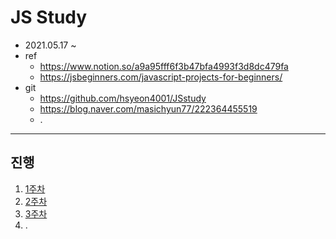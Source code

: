 JS Study
=====
* 2021.05.17 ~
* ref
    * https://www.notion.so/a9a95fff6f3b47bfa4993f3d8dc479fa
    * https://jsbeginners.com/javascript-projects-for-beginners/
* git
    * https://github.com/hsyeon4001/JSstudy
    * https://blog.naver.com/masichyun77/222364455519
    * .
- - -
## 진행
1. [1주차](week01/week_01.md)
2. [2주차](week02/week_02.md)
3. [3주차](week03/week_03.md)
4. .


